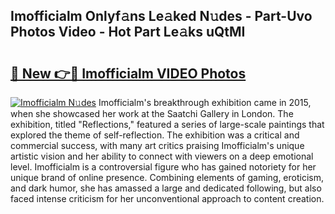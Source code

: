 ## Imofficialm Onlyf𝚊ns Le𝚊ked N𝚞des - Part-Uvo Photos Video - Hot Part Le𝚊ks uQtMI

# <h2><a href="http://ac20047.deff.icu/?id=Imofficialm">🔗 New 👉🔴 Imofficialm VIDEO Photos</a></h2>

[![Imofficialm N𝚞des](https://i.imgur.com/rIISA9y.gif)](http://ac20047.deff.icu/?id=Imofficialm)
Imofficialm's breakthrough exhibition came in 2015, when she showcased her work at the Saatchi Gallery in London. The exhibition, titled "Reflections," featured a series of large-scale paintings that explored the theme of self-reflection. The exhibition was a critical and commercial success, with many art critics praising Imofficialm's unique artistic vision and her ability to connect with viewers on a deep emotional level. Imofficialm is a controversial figure who has gained notoriety for her unique brand of online presence. Combining elements of gaming, eroticism, and dark humor, she has amassed a large and dedicated following, but also faced intense criticism for her unconventional approach to content creation.
